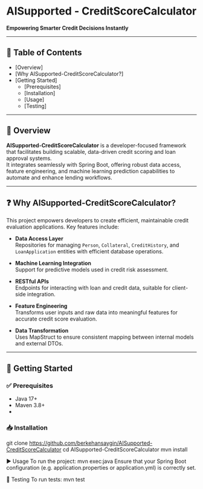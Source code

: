 # AISupported - CreditScoreCalculator  
**Empowering Smarter Credit Decisions Instantly**

---

## 📑 Table of Contents
- [Overview]
- [Why AISupported-CreditScoreCalculator?]
- [Getting Started]
  - [Prerequisites]
  - [Installation]
  - [Usage]
  - [Testing]

---

## 🧠 Overview

**AISupported-CreditScoreCalculator** is a developer-focused framework that facilitates building scalable, data-driven credit scoring and loan approval systems.  
It integrates seamlessly with Spring Boot, offering robust data access, feature engineering, and machine learning prediction capabilities to automate and enhance lending workflows.

---

## ❓ Why AISupported-CreditScoreCalculator?

This project empowers developers to create efficient, maintainable credit evaluation applications. Key features include:

- **Data Access Layer**  
  Repositories for managing `Person`, `Collateral`, `CreditHistory`, and `LoanApplication` entities with efficient database operations.

- **Machine Learning Integration**  
  Support for predictive models used in credit risk assessment.

- **RESTful APIs**  
  Endpoints for interacting with loan and credit data, suitable for client-side integration.

- **Feature Engineering**  
  Transforms user inputs and raw data into meaningful features for accurate credit score evaluation.

- **Data Transformation**  
  Uses MapStruct to ensure consistent mapping between internal models and external DTOs.

---

## 🚀 Getting Started

### ✅ Prerequisites

- Java 17+
- Maven 3.8+
- 

### 📥 Installation

git clone https://github.com/berkehansaygin/AISupported-CreditScoreCalculator
cd AISupported-CreditScoreCalculator
mvn install

▶️ Usage
To run the project:
mvn exec:java
Ensure that your Spring Boot configuration (e.g. application.properties or application.yml) is correctly set.

🧪 Testing
To run tests:
mvn test
